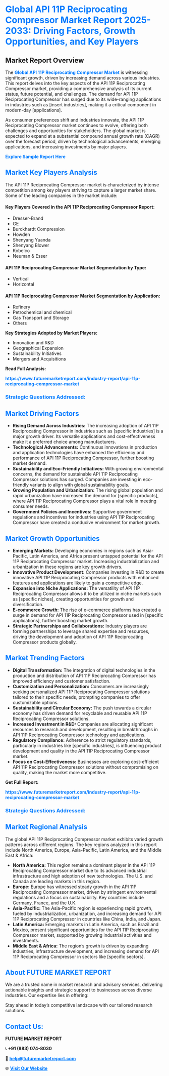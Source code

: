 <h1 style="color: #007BFF;">Global API 11P Reciprocating Compressor Market Report 2025-2033: Driving Factors, Growth Opportunities, and Key Players</h1>

<section id="overview">
<h2>Market Report Overview</h2>
<p>The <a href="https://www.futuremarketreport.com/industry-report/api-11p-reciprocating-compressor-market" style="color: #007BFF; text-decoration: none;"><strong>Global API 11P Reciprocating Compressor Market</strong></a> is witnessing significant growth, driven by increasing demand across various industries. This report delves into the key aspects of the API 11P Reciprocating Compressor market, providing a comprehensive analysis of its current status, future potential, and challenges. The demand for API 11P Reciprocating Compressor has surged due to its wide-ranging applications in industries such as [insert industries], making it a critical component in modern-day [applications].</p>
<p>As consumer preferences shift and industries innovate, the API 11P Reciprocating Compressor market continues to evolve, offering both challenges and opportunities for stakeholders. The global market is expected to expand at a substantial compound annual growth rate (CAGR) over the forecast period, driven by technological advancements, emerging applications, and increasing investments by major players.</p>
</section>

<section id="overview">
<p><a href="https://www.futuremarketreport.com/request-sample/reportId=42448" style="color: #007BFF; text-decoration: none;"><strong>Explore Sample Report Here</strong></a></p>
</section>

<section id="key-players">
<h2 style="color: #007BFF;">Market Key Players Analysis</h2>
<p>The API 11P Reciprocating Compressor market is characterized by intense competition among key players striving to capture a larger market share. Some of the leading companies in the market include:</p>
<h4>Key Players Covered in the API 11P Reciprocating Compressor Report:</h4>
<ul><li>Dresser-Brand</li><li>GE</li><li>Burckhardt Compression</li><li>Howden</li><li>Shenyang Yuanda</li><li>Shenyang Blower</li><li>Kobelco</li><li>Neuman &amp; Esser</li></ul>
<h4>API 11P Reciprocating Compressor Market Segmentation by Type:</h4>
<ul><li>Vertical</li><li>Horizontal</li></ul>

<h4>API 11P Reciprocating Compressor Market Segmentation by Application:</h4>
<ul><li>Refinery</li><li>Petrochemical and chemical</li><li>Gas Transport and Storage</li><li>Others</li></ul>
<p><strong>Key Strategies Adopted by Market Players:</strong></p>
<ul>
<li>Innovation and R&D</li>
<li>Geographical Expansion</li>
<li>Sustainability Initiatives</li>
<li>Mergers and Acquisitions</li>
</ul>
</section>

<section>
<p><strong>Read Full Analysis: </strong></p><a href="https://www.futuremarketreport.com/industry-report/api-11p-reciprocating-compressor-market" style="color: #007BFF; text-decoration: none;"><strong>https://www.futuremarketreport.com/industry-report/api-11p-reciprocating-compressor-market</strong></a>
<h3 style="color: #007BFF;">Strategic Questions Addressed:</h3>
</section>

<section id="driving-factors">
<h2 style="color: #007BFF;">Market Driving Factors</h2>
<ul>
<li><strong>Rising Demand Across Industries:</strong> The increasing adoption of API 11P Reciprocating Compressor in industries such as [specific industries] is a major growth driver. Its versatile applications and cost-effectiveness make it a preferred choice among manufacturers.</li>
<li><strong>Technological Advancements:</strong> Continuous innovations in production and application technologies have enhanced the efficiency and performance of API 11P Reciprocating Compressor, further boosting market demand.</li>
<li><strong>Sustainability and Eco-Friendly Initiatives:</strong> With growing environmental concerns, the demand for sustainable API 11P Reciprocating Compressor solutions has surged. Companies are investing in eco-friendly variants to align with global sustainability goals.</li>
<li><strong>Growing Population and Urbanization:</strong> The rising global population and rapid urbanization have increased the demand for [specific products], where API 11P Reciprocating Compressor plays a vital role in meeting consumer needs.</li>
<li><strong>Government Policies and Incentives:</strong> Supportive government regulations and incentives for industries using API 11P Reciprocating Compressor have created a conducive environment for market growth.</li>
</ul>
</section>

<section id="growth-opportunities">
<h2 style="color: #007BFF;">Market Growth Opportunities</h2>
<ul>
<li><strong>Emerging Markets:</strong> Developing economies in regions such as Asia-Pacific, Latin America, and Africa present untapped potential for the API 11P Reciprocating Compressor market. Increasing industrialization and urbanization in these regions are key growth drivers.</li>
<li><strong>Innovative Product Development:</strong> Companies investing in R&D to create innovative API 11P Reciprocating Compressor products with enhanced features and applications are likely to gain a competitive edge.</li>
<li><strong>Expansion into Niche Applications:</strong> The versatility of API 11P Reciprocating Compressor allows it to be utilized in niche markets such as [specific niches], creating opportunities for growth and diversification.</li>
<li><strong>E-commerce Growth:</strong> The rise of e-commerce platforms has created a surge in demand for API 11P Reciprocating Compressor used in [specific applications], further boosting market growth.</li>
<li><strong>Strategic Partnerships and Collaborations:</strong> Industry players are forming partnerships to leverage shared expertise and resources, driving the development and adoption of API 11P Reciprocating Compressor products globally.</li>
</ul>
</section>

<section id="trending-factors">
<h2 style="color: #007BFF;">Market Trending Factors</h2>
<ul>
<li><strong>Digital Transformation:</strong> The integration of digital technologies in the production and distribution of API 11P Reciprocating Compressor has improved efficiency and customer satisfaction.</li>
<li><strong>Customization and Personalization:</strong> Consumers are increasingly seeking personalized API 11P Reciprocating Compressor solutions tailored to their specific needs, prompting companies to offer customizable options.</li>
<li><strong>Sustainability and Circular Economy:</strong> The push towards a circular economy has driven demand for recyclable and reusable API 11P Reciprocating Compressor solutions.</li>
<li><strong>Increased Investment in R&D:</strong> Companies are allocating significant resources to research and development, resulting in breakthroughs in API 11P Reciprocating Compressor technology and applications.</li>
<li><strong>Regulatory Compliance:</strong> Adherence to strict regulatory standards, particularly in industries like [specific industries], is influencing product development and quality in the API 11P Reciprocating Compressor market.</li>
<li><strong>Focus on Cost-Effectiveness:</strong> Businesses are exploring cost-efficient API 11P Reciprocating Compressor solutions without compromising on quality, making the market more competitive.</li>
</ul>
</section>

<section>
<p><strong>Get Full Report: </strong></p><a href="https://www.futuremarketreport.com/industry-report/api-11p-reciprocating-compressor-market" style="color: #007BFF; text-decoration: none;"><strong>https://www.futuremarketreport.com/industry-report/api-11p-reciprocating-compressor-market</strong></a>
<h3 style="color: #007BFF;">Strategic Questions Addressed:</h3>
</section>


<section id="regional-analysis">
<h2 style="color: #007BFF;">Market Regional Analysis</h2>
<p>The global API 11P Reciprocating Compressor market exhibits varied growth patterns across different regions. The key regions analyzed in this report include North America, Europe, Asia-Pacific, Latin America, and the Middle East & Africa:</p>
<ul>
<li><strong>North America:</strong> This region remains a dominant player in the API 11P Reciprocating Compressor market due to its advanced industrial infrastructure and high adoption of new technologies. The U.S. and Canada are leading markets in this region.</li>
<li><strong>Europe:</strong> Europe has witnessed steady growth in the API 11P Reciprocating Compressor market, driven by stringent environmental regulations and a focus on sustainability. Key countries include Germany, France, and the U.K.</li>
<li><strong>Asia-Pacific:</strong> The Asia-Pacific region is experiencing rapid growth, fueled by industrialization, urbanization, and increasing demand for API 11P Reciprocating Compressor in countries like China, India, and Japan.</li>
<li><strong>Latin America:</strong> Emerging markets in Latin America, such as Brazil and Mexico, present significant opportunities for the API 11P Reciprocating Compressor market, supported by growing industrial activities and investments.</li>
<li><strong>Middle East & Africa:</strong> The region’s growth is driven by expanding industries, infrastructure development, and increasing demand for API 11P Reciprocating Compressor in sectors like [specific sectors].</li>
</ul>
</section>

<footer>
<h2 style="color: #007BFF;">About FUTURE MARKET REPORT</h2>
<p>We are a trusted name in market research and advisory services, delivering actionable insights and strategic support to businesses across diverse industries. Our expertise lies in offering:</p>

<p>Stay ahead in today’s competitive landscape with our tailored research solutions.</p>

<h2 style="color: #007BFF;">Contact Us:</h2>
<p><strong>FUTURE MARKET REPORT</strong></p>
<p>📞 <strong>+91 (883) 074-8030</strong></p>
<p>📧 <strong><a href="mailto:help@futuremarketreport.com" style="color: #007BFF;">help@futuremarketreport.com</a></strong></p>
<p>🌐 <strong><a href="https://www.futuremarketreport.com/" style="color: #007BFF;">Visit Our Website</a></strong></p>
</footer>